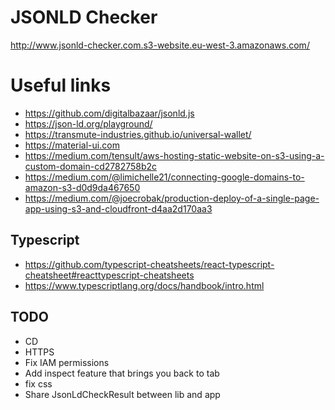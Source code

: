 # JSONLD Checker

http://www.jsonld-checker.com.s3-website.eu-west-3.amazonaws.com/

# Useful links

- https://github.com/digitalbazaar/jsonld.js
- https://json-ld.org/playground/
- https://transmute-industries.github.io/universal-wallet/
- https://material-ui.com
- https://medium.com/tensult/aws-hosting-static-website-on-s3-using-a-custom-domain-cd2782758b2c
- https://medium.com/@limichelle21/connecting-google-domains-to-amazon-s3-d0d9da467650
- https://medium.com/@joecrobak/production-deploy-of-a-single-page-app-using-s3-and-cloudfront-d4aa2d170aa3


## Typescript

- https://github.com/typescript-cheatsheets/react-typescript-cheatsheet#reacttypescript-cheatsheets
- https://www.typescriptlang.org/docs/handbook/intro.html

## TODO

- CD
- HTTPS
- Fix IAM permissions
- Add inspect feature that brings you back to tab
- fix css
- Share JsonLdCheckResult between lib and app
